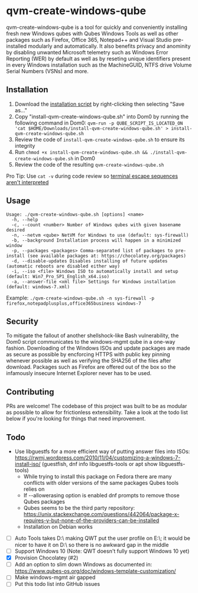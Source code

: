 # qvm-create-windows-qube

qvm-create-windows-qube is a tool for quickly and conveniently installing fresh new Windows qubes with Qubes Windows Tools as well as other packages such as Firefox, Office 365, Notepad++ and Visual Studio pre-installed modularly and automatically. It also benefits privacy and anominity by disabling unwanted Microsoft telemetry such as Windows Error Reporting (WER) by default as well as by reseting unique identifiers present in every Windows installation such as the MachineGUID, NTFS drive Volume Serial Numbers (VSNs) and more.

## Installation

1. Download the [installation script](https://raw.githubusercontent.com/crazyqube/qvm-create-windows-qube/master/install-qvm-create-windows-qube.sh) by right-clicking then selecting "Save as..."
2. Copy "install-qvm-create-windows-qube.sh" into Dom0 by running the following command in Dom0: `qvm-run -p QUBE_SCRIPT_IS_LOCATED_ON 'cat $HOME/Downloads/install-qvm-create-windows-qube.sh' > install-qvm-create-windows-qube.sh`
3. Review the code of `install-qvm-create-windows-qube.sh` to ensure its integrity
4. Run `chmod +x install-qvm-create-windows-qube.sh && ./install-qvm-create-windows-qube.sh` in Dom0
5. Review the code of the resulting `qvm-create-windows-qube.sh`

Pro Tip: Use `cat -v` during code review so [terminal escape sequences aren't interpreted](https://ma.ttias.be/terminal-escape-sequences-the-new-xss-for-linux-sysadmins/)

## Usage

```
Usage: ./qvm-create-windows-qube.sh [options] <name>
  -h, --help
  -c, --count <number> Number of Windows qubes with given basename desired
  -n, --netvm <qube> NetVM for Windows to use (default: sys-firewall)
  -b, --background Installation process will happen in a minimized window
  -p, --packages <packages> Comma-separated list of packages to pre-install (see available packages at: https://chocolatey.org/packages)
  -d, --disable-updates Disables installing of future updates (automatic reboots are disabled either way)
  -i, --iso <file> Windows ISO to automatically install and setup (default: Win7_Pro_SP1_English_x64.iso)
  -a, --answer-file <xml file> Settings for Windows installation (default: windows-7.xml)
```

Example: `./qvm-create-windows-qube.sh -n sys-firewall -p firefox,notepadplusplus,office365business windows-7`

## Security

To mitigate the fallout of another shellshock-like Bash vulnerability, the Dom0 script communicates to the windows-mgmt qube in a one-way fashion. Downloading of the Windows ISOs and update packages are made as secure as possible by encforcing HTTPS with public key pinning whenever possible as well as verifying the SHA256 of the files after download. Packages such as Firefox are offered out of the box so the infamously insecure Internet Explorer never has to be used.

## Contributing

PRs are welcome! The codebase of this project was built to be as modular as possible to allow for frictionless extensibility. Take a look at the todo list below if you're looking for things that need improvement.

## Todo

- Use libguestfs for a more efficient way of putting answer files into ISOs: https://rwmj.wordpress.com/2010/11/04/customizing-a-windows-7-install-iso/ (guestfish, dnf info libguestfs-tools or apt show libguestfs-tools)
    - While trying to install this package on Fedora there are many conflicts with older versions of the same packages Qubes tools relies on
    - If --allowerasing option is enabled dnf prompts to remove those Qubes packages
    - Qubes seems to be the third party repository: https://unix.stackexchange.com/questions/442064/package-x-requires-y-but-none-of-the-providers-can-be-installed
    - Installation on Debian works
- [ ] Auto Tools takes D:\\ making QWT put the user profile on E:\\; it would be nicer to have it on D:\\ so there is no awkward gap in the middle
- [ ] Support Windows 10 (Note: QWT doesn't fully support Windows 10 yet)
- [x] Provision Chocolatey (#2)
- [ ] Add an option to slim down Windows as documented in: https://www.qubes-os.org/doc/windows-template-customization/
- [ ] Make windows-mgmt air gapped
- [ ] Put this todo list into GitHub issues

